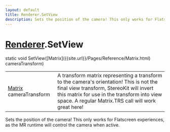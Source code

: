 ```yaml
---
layout: default
title: Renderer.SetView
description: Sets the position of the camera! This only works for Flatscreen experiences, as the MR runtime will control the camera when active.
---
```

# [Renderer]({{site.url}}/Pages/Reference/Renderer.html).SetView

<div class='signature' markdown='1'>
static void SetView([Matrix]({{site.url}}/Pages/Reference/Matrix.html) cameraTransform)
</div>

|  |  |
|--|--|
|[Matrix]({{site.url}}/Pages/Reference/Matrix.html) cameraTransform|A transform matrix representing a transform to the camera's              orientation! This is not the final view transform, StereoKit will invert this matrix for use              in the transform into view space. A regular Matrix.TRS call will work great here!|

Sets the position of the camera! This only works for Flatscreen experiences, as
the MR runtime will control the camera when active.



